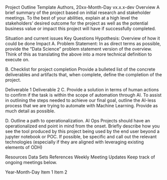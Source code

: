 Project Outline Template
Authors, 20xx-Month-Day vx.x.x-dev
Overview
A brief summary of the project based on initial research and stakeholder meetings. To the best of your abilities, explain at a high level the stakeholders’ desired outcome for the project as well as the potential business value or impact this project will have if successfully completed.

Situation and current issues
Key Questions
Hypothesis: Overview of how it could be done
Impact
A. Problem Statement:
In as direct terms as possible, provide the “Data Science” problem statement version of the overview. Think of this as translating the above into a more technical definition to execute on.

B. Checklist for project completion
Provide a bulleted list of the concrete deliverables and artifacts that, when complete, define the completion of the project.

Deliverable 1
Deliverable 2
C. Provide a solution in terms of human actions to confirm if the task is within the scope of automation through AI.
To assist in outlining the steps needed to achieve our final goal, outline the AI-less process that we are trying to automate with Machine Learning. Provide as much detail as possible.

D. Outline a path to operationalization.
AI Ops Projects should have an operationalized end point in mind from the onset. Briefly describe how you see the tool produced by this project being used by the end user beyond a jupyter notebook or POC. If possible, be specific and call out the relevant technologies (especially if they are aligned with leveraging existing elements of ODH)

Resources
Data Sets
References
Weekly Meeting Updates
Keep track of ongoing meetings below.

Year-Month-Day
Item 1
Item 2
